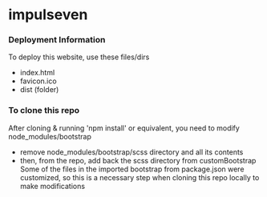 # impulseven

### Deployment Information

To deploy this website, use these files/dirs
 - index.html
 - favicon.ico
 - dist (folder)
 
 ### To clone this repo
 
 After cloning & running 'npm install' or equivalent, you need to modify node_modules/bootstrap
 - remove node_modules/bootstrap/scss directory and all its contents
 - then, from the repo, add back the scss directory from customBootstrap
 Some of the files in the imported bootstrap from package.json were customized, so this is a necessary
 step when cloning this repo locally to make modifications
